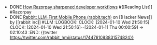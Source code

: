 - DONE [How Razorpay sharpened developer workflows](https://www.figma.com/blog/how-razorpay-sharpened-developer-workflows/) #[[Reading List]] #Razorpay
- DONE [Rabbit: LLM-First Mobile Phone (rabbit.tech)](https://news.ycombinator.com/item?id=38930126) on [[Hacker News]] by [[rabbit inc]] #LLM
  :LOGBOOK:
  CLOCK: [2024-01-10 Wed 21:50:15]
  CLOCK: [2024-01-10 Wed 21:50:16]--[2024-01-11 Thu 00:00:59] =>  02:10:43
  :END:
  {{twitter https://twitter.com/rabbit_hmi/status/1744781083831574824}}